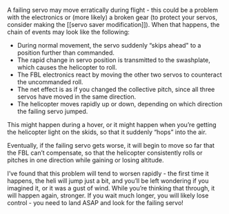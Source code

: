 A failing servo may move erratically during flight - this could be a problem with the electronics or (more likely) a broken gear (to protect your servos, consider making the [[servo saver modification]]).  When that happens, the chain of events may look like the following:

* During normal movement, the servo suddenly “skips ahead" to a position further than commanded.
* The rapid change in servo position is transmitted to the swashplate, which causes the helicopter to roll.
* The FBL electronics react by moving the other two servos to counteract the uncommanded roll.
* The net effect is as if you changed the collective pitch, since all three servos have moved in the same direction.
* The helicopter moves rapidly up or down, depending on which direction the failing servo jumped.

This might happen during a hover, or it might happen when you’re getting the helicopter light on the skids, so that it suddenly “hops” into the air.

Eventually, if the failing servo gets worse, it will begin to move so far that the FBL can’t compensate, so that the helicopter consistently rolls or pitches in one direction while gaining or losing altitude.

I’ve found that this problem will tend to worsen rapidly - the first time it happens, the heli will jump just a bit, and you’ll be left wondering if you imagined it, or it was a gust of wind.  While you’re thinking that through, it will happen again, stronger.  If you wait much longer, you will likely lose control - you need to land ASAP and look for the failing servo!